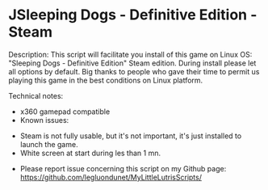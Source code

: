 # JSleeping Dogs - Definitive Edition - Steam

Description:
This script will facilitate you install of this game on Linux OS:
"Sleeping Dogs - Definitive Edition" Steam edition.
During install please let all options by default.
Big thanks to people who gave their time to permit us playing this game in the best conditions on Linux platform.


Technical notes:
- x360 gamepad compatible
- Known issues:
* Steam is not fully usable, but it's not important, it's just installed to launch the game. 
* White screen at start during les than 1 mn.
- Please report issue concerning this script on my Github page:
https://github.com/legluondunet/MyLittleLutrisScripts/

